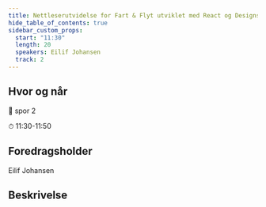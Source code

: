 ```yaml
---
title: Nettleserutvidelse for Fart & Flyt utviklet med React og Designsystemet
hide_table_of_contents: true
sidebar_custom_props:
  start: "11:30"
  length: 20
  speakers: Eilif Johansen
  track: 2
---
```


## Hvor og når
📌  spor 2

⏱  11:30-11:50

## Foredragsholder
Eilif Johansen


## Beskrivelse


